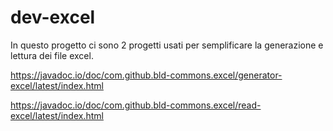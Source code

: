 # dev-excel
In questo progetto ci sono 2 progetti usati per semplificare la generazione e lettura dei file excel.






https://javadoc.io/doc/com.github.bld-commons.excel/generator-excel/latest/index.html


https://javadoc.io/doc/com.github.bld-commons.excel/read-excel/latest/index.html
